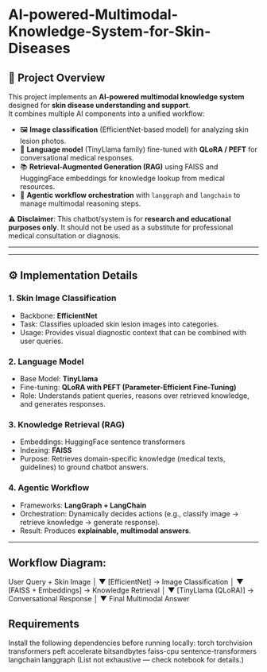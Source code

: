 # AI-powered-Multimodal-Knowledge-System-for-Skin-Diseases

## 📌 Project Overview
This project implements an **AI-powered multimodal knowledge system** designed for **skin disease understanding and support**.  
It combines multiple AI components into a unified workflow:
- 🖼️ **Image classification** (EfficientNet-based model) for analyzing skin lesion photos.  
- 💬 **Language model** (TinyLlama family) fine-tuned with **QLoRA / PEFT** for conversational medical responses.  
- 📚 **Retrieval-Augmented Generation (RAG)** using FAISS and HuggingFace embeddings for knowledge lookup from medical resources.  
- 🔗 **Agentic workflow orchestration** with `langgraph` and `langchain` to manage multimodal reasoning steps.

⚠️ **Disclaimer**: This chatbot/system is for **research and educational purposes only**. It should not be used as a substitute for professional medical consultation or diagnosis.

---

---

## ⚙️ Implementation Details

### 1. **Skin Image Classification**
- Backbone: **EfficientNet**
- Task: Classifies uploaded skin lesion images into categories.
- Usage: Provides visual diagnostic context that can be combined with user queries.

### 2. **Language Model**
- Base Model: **TinyLlama**
- Fine-tuning: **QLoRA with PEFT (Parameter-Efficient Fine-Tuning)**
- Role: Understands patient queries, reasons over retrieved knowledge, and generates responses.

### 3. **Knowledge Retrieval (RAG)**
- Embeddings: HuggingFace sentence transformers
- Indexing: **FAISS**
- Purpose: Retrieves domain-specific knowledge (medical texts, guidelines) to ground chatbot answers.

### 4. **Agentic Workflow**
- Frameworks: **LangGraph + LangChain**
- Orchestration: Dynamically decides actions (e.g., classify image → retrieve knowledge → generate response).
- Result: Produces **explainable, multimodal answers**.

---

## Workflow Diagram:

 User Query + Skin Image
          │
          ▼
   [EfficientNet] → Image Classification
          │
          ▼
   [FAISS + Embeddings] → Knowledge Retrieval
          │
          ▼
   [TinyLlama (QLoRA)] → Conversational Response
          │
          ▼
      Final Multimodal Answer


## Requirements
Install the following dependencies before running locally:
torch
torchvision
transformers
peft
accelerate
bitsandbytes
faiss-cpu
sentence-transformers
langchain
langgraph
(List not exhaustive — check notebook for details.)

